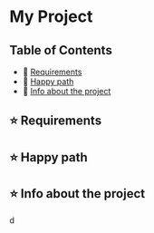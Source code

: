 # My Project

## Table of Contents
- 🔗 [Requirements](#requirements)
- 🔗 [Happy path](#happy-path)
- 🔗 [Info about the project](#info)

<a name="requirements"></a>
## ⭐️ Requirements

<a name="happy-path"></a>
## ⭐️ Happy path

<a name="info"></a>
## ⭐️ Info about the project

d
